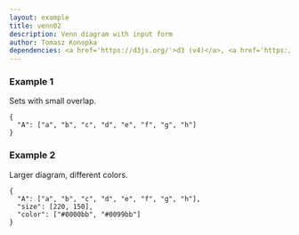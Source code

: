 ```yaml
---
layout: example
title: venn02
description: Venn diagram with input form
author: Tomasz Konopka
dependencies: <a href='https://d3js.org/'>d3 (v4)</a>, <a href='https://github.com/punkave/sanitize-html'>sanitize-html</a>, <a href="venn01.html">venn01</a>
---
```


<script src="https://d3js.org/d3.v4.min.js"></script>
<script src="venn01.js"></script>

### Example 1

Sets with small overlap.

<pre class="example"><code class="makealive venn02">{
  "A": ["a", "b", "c", "d", "e", "f", "g", "h"]  
}
</code></pre>


### Example 2

Larger diagram, different colors.

<pre class="example"><code class="makealive venn02">{
  "A": ["a", "b", "c", "d", "e", "f", "g", "h"],
  "size": [220, 150],
  "color": ["#0000bb", "#0099bb"]   
}
</code></pre>

